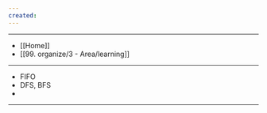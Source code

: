 ```yaml
---
created:
---
```


---
- [[Home]]
- [[99. organize/3 - Area/learning]]
---

- FIFO
- DFS, BFS
- 

---